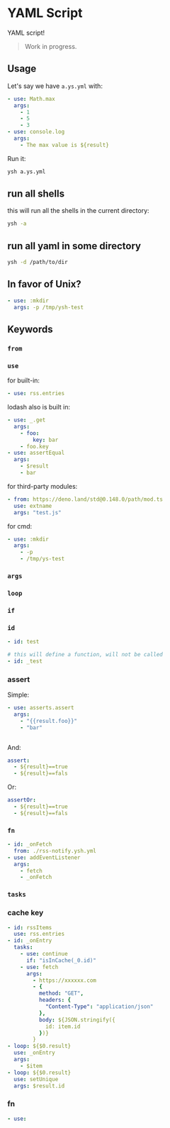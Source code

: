 # YAML Script

YAML script!

> Work in progress.

## Usage

Let's say we have `a.ys.yml` with:

```yaml
- use: Math.max
  args:
    - 1
    - 5
    - 3
- use: console.log
  args:
    - The max value is ${result}
```

Run it:

```bash
ysh a.ys.yml
```

## run all shells

this will run all the shells in the current directory:

```bash
ysh -a
```

## run all yaml in some directory

```bash
ysh -d /path/to/dir
```

## In favor of Unix?

```yaml
- use: :mkdir
  args: -p /tmp/ysh-test
```

## Keywords

### `from`

### `use`

for built-in:

```yaml
- use: rss.entries
```

lodash also is built in:

```yaml
- use: _.get
  args:
    - foo:
        key: bar
    - foo.key
- use: assertEqual
  args:
    - $result
    - bar
```

for third-party modules:

```yaml
- from: https://deno.land/std@0.148.0/path/mod.ts
  use: extname
  args: "test.js"
```

for cmd:

```yaml
- use: :mkdir
  args:
    - -p
    - /tmp/ys-test
```

### `args`

### `loop`

### `if`

### `id`

```yaml
- id: test
```

```yaml
# this will define a function, will not be called
- id: _test
```

### assert

Simple:

```yaml
- use: asserts.assert
  args:
    - "{{result.foo}}"
    - "bar"
```

```yaml
```

And:

```yaml
assert:
  - ${result}==true
  - ${result}==fals
```

Or:

```yaml
assertOr:
  - ${result}==true
  - ${result}==fals
```

### `fn`

```yaml
- id: _onFetch
  from: ./rss-notify.ysh.yml
- use: addEventListener
  args:
    - fetch
    - _onFetch
```

### `tasks`

### cache key

```yaml
- id: rssItems
  use: rss.entries
- id: _onEntry
  tasks:
    - use: continue
      if: "isInCache(_0.id)"
    - use: fetch
      args: 
        - https://xxxxxx.com
        - {
          method: "GET",
          headers: {
            "Content-Type": "application/json"
          },
          body: ${JSON.stringify({
            id: item.id
          })}
        }
- loop: ${$0.result}
  use: _onEntry
  args:
    - $item
- loop: ${$0.result}
  use: setUnique
  args: $result.id
```

### fn

```yaml
- use:
```
